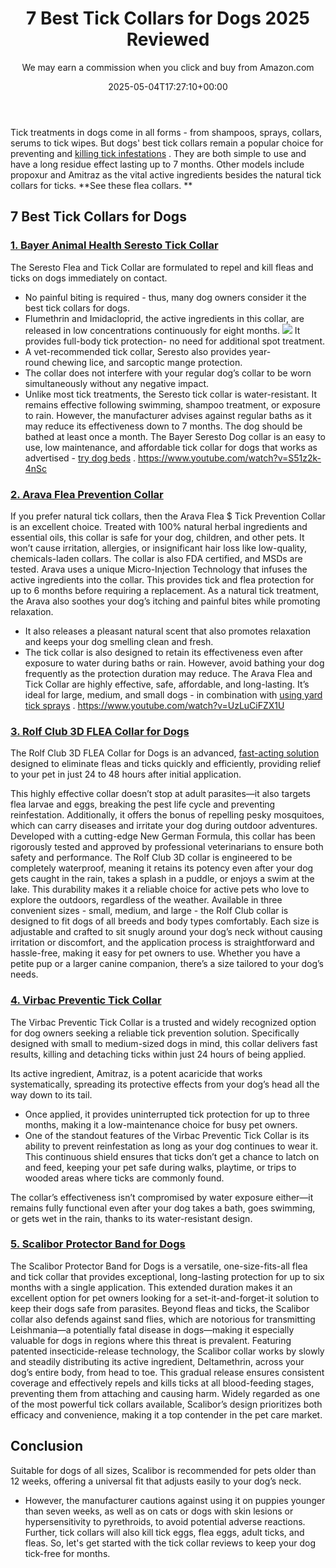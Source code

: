 ﻿---
author: We may earn a commission when you click and buy from Amazon.com
layout: post
title: 7 Best Tick Collars for Dogs 2025 Reviewed
date: '2025-05-04T17:27:10+00:00'
categories:
- Product Reviews
- Ticks
tags: []
slug: /best-tick-collars-for-dogs/
lastmod: 2025-05-07T12:21:25+03:00
---

Tick treatments in dogs come in all forms - from shampoos, sprays, collars, serums to tick wipes.
But dogs' best tick collars remain a popular choice for preventing and
[killing tick infestations](https://pestpolicy.com/best-tick-killer-for-yard/)
.
They are both simple to use and have a long residue effect lasting up to 7 months.
Other models include propoxur and Amitraz as the vital active ingredients besides the natural tick collars for ticks.
**See these flea collars. **
## 7 Best Tick Collars for Dogs
### [1. Bayer Animal Health Seresto Tick Collar](https://www.amazon.com/dp/B00B8CG602/?tag=p-policy-20)
The Seresto Flea and Tick Collar are formulated to repel and kill fleas and ticks on dogs immediately on contact.
- No painful biting is required - thus, many dog owners consider it the best tick collars for dogs.
- Flumethrin and Imidacloprid, the active ingredients in this collar, are released in low concentrations continuously for eight months.
![](/assets/img/03/Best-Tick-Collars-for-Dogs-300x196.jpg)
It provides full-body tick protection- no need for additional spot treatment.
- A vet-recommended tick collar, Seresto also provides year-round chewing lice, and sarcoptic mange protection.
- The collar does not interfere with your regular dog’s collar to be worn simultaneously without any negative impact.
- Unlike most tick treatments, the Seresto tick collar is water-resistant. It remains effective following swimming, shampoo treatment, or exposure to rain.
However, the manufacturer advises against regular baths as it may reduce its effectiveness down to 7 months. The dog should be bathed at least once a month.
The Bayer Seresto Dog collar is an easy to use, low maintenance, and affordable tick collar for dogs that works as advertised -
[try dog beds](https://pestpolicy.com/best-dog-beds/)
.
https://www.youtube.com/watch?v=S51z2k-4nSc
### [2. Arava Flea Prevention Collar](https://www.amazon.com/dp/B01N0UCPUS/?tag=p-policy-20)
If you prefer natural tick collars, then the Arava Flea $ Tick Prevention Collar is an excellent choice.
Treated with 100% natural herbal ingredients and essential oils, this collar is safe for your dog, children, and other pets.
It won’t cause irritation, allergies, or insignificant hair loss like low-quality, chemicals-laden collars.
The collar is also FDA certified, and MSDs are tested. Arava uses a unique Micro-Injection Technology that infuses the active ingredients into the collar.
This provides tick and flea protection for up to 6 months before requiring a replacement.
As a natural tick treatment, the Arava also soothes your dog’s itching and painful bites while promoting relaxation.
- It also releases a pleasant natural scent that also promotes relaxation and keeps your dog smelling clean and fresh.
- The tick collar is also designed to retain its effectiveness even after exposure to water during baths or rain.
However, avoid bathing your dog frequently as the protection duration may reduce.
The Arava Flea and Tick Collar are highly effective, safe, affordable, and long-lasting. It’s ideal for large, medium, and small dogs - in combination with
[using yard tick sprays](https://pestpolicy.com/best-yard-spray-for-ticks/)
.
https://www.youtube.com/watch?v=UzLuCiFZX1U
### [3. Rolf Club 3D FLEA Collar for Dogs](https://www.amazon.com/dp/B06XGWYHWR/?tag=p-policy-20)
The Rolf Club 3D FLEA Collar for Dogs is an advanced,
[fast-acting solution](https://pestpolicy.com/best-tick-shampoo-for-dogs/)
designed to eliminate fleas and ticks quickly and efficiently, providing relief to your pet in just 24 to 48 hours after initial application.

This highly effective collar doesn’t stop at adult parasites—it also targets flea larvae and eggs, breaking the pest life cycle and preventing reinfestation. Additionally, it offers the bonus of repelling pesky mosquitoes, which can carry diseases and irritate your dog during outdoor adventures.
Developed with a cutting-edge New German Formula, this collar has been rigorously tested and approved by professional veterinarians to ensure both safety and performance.
The Rolf Club 3D collar is engineered to be completely waterproof, meaning it retains its potency even after your dog gets caught in the rain, takes a splash in a puddle, or enjoys a swim at the lake. This durability makes it a reliable choice for active pets who love to explore the outdoors, regardless of the weather.
Available in three convenient sizes - small, medium, and large - the Rolf Club collar is designed to fit dogs of all breeds and body types comfortably.
Each size is adjustable and crafted to sit snugly around your dog’s neck without causing irritation or discomfort, and the application process is straightforward and hassle-free, making it easy for pet owners to use. Whether you have a petite pup or a larger canine companion, there’s a size tailored to your dog’s needs.
### [4. Virbac Preventic Tick Collar](https://www.amazon.com/dp/B0043XCDKU/?tag=p-policy-20)
The Virbac Preventic Tick Collar is a trusted and widely recognized option for dog owners seeking a reliable tick prevention solution. Specifically designed with small to medium-sized dogs in mind, this collar delivers fast results, killing and detaching ticks within just 24 hours of being applied.

Its active ingredient, Amitraz, is a potent acaricide that works systematically, spreading its protective effects from your dog’s head all the way down to its tail.
- Once applied, it provides uninterrupted tick protection for up to three months, making it a low-maintenance choice for busy pet owners.
- One of the standout features of the Virbac Preventic Tick Collar is its ability to prevent reinfestation as long as your dog continues to wear it.
This continuous shield ensures that ticks don’t get a chance to latch on and feed, keeping your pet safe during walks, playtime, or trips to wooded areas where ticks are commonly found.

The collar’s effectiveness isn’t compromised by water exposure either—it remains fully functional even after your dog takes a bath, goes swimming, or gets wet in the rain, thanks to its water-resistant design.
### [5. Scalibor Protector Band for Dogs](https://www.amazon.com/dp/B00MRR5ADG/?tag=p-policy-20)
The Scalibor Protector Band for Dogs is a versatile, one-size-fits-all flea and tick collar that provides exceptional, long-lasting protection for up to six months with a single application. This extended duration makes it an excellent option for pet owners looking for a set-it-and-forget-it solution to keep their dogs safe from parasites.
Beyond fleas and ticks, the Scalibor collar also defends against sand flies, which are notorious for transmitting Leishmania—a potentially fatal disease in dogs—making it especially valuable for dogs in regions where this threat is prevalent.
Featuring patented insecticide-release technology, the Scalibor collar works by slowly and steadily distributing its active ingredient, Deltamethrin, across your dog’s entire body, from head to toe.
This gradual release ensures consistent coverage and effectively repels and kills ticks at all blood-feeding stages, preventing them from attaching and causing harm. Widely regarded as one of the most powerful tick collars available, Scalibor’s design prioritizes both efficacy and convenience, making it a top contender in the pet care market.
## Conclusion
Suitable for dogs of all sizes, Scalibor is recommended for pets older than 12 weeks, offering a universal fit that adjusts easily to your dog’s neck.
- However, the manufacturer cautions against using it on puppies younger than seven weeks, as well as on cats or dogs with skin lesions or hypersensitivity to pyrethroids, to avoid potential adverse reactions.
Further, tick collars will also kill tick eggs, flea eggs, adult ticks, and fleas.
So, let's get started with the tick collar reviews to keep your dog tick-free for months.